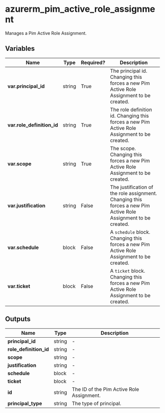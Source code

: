# azurerm_pim_active_role_assignment

Manages a Pim Active Role Assignment.

## Variables

| Name | Type | Required? |  Description |
| ---- | ---- | --------- |  ----------- |
| **var.principal_id** | string | True | The principal id. Changing this forces a new Pim Active Role Assignment to be created. | 
| **var.role_definition_id** | string | True | The role definition id. Changing this forces a new Pim Active Role Assignment to be created. | 
| **var.scope** | string | True | The scope. Changing this forces a new Pim Active Role Assignment to be created. | 
| **var.justification** | string | False | The justification of the role assignment. Changing this forces a new Pim Active Role Assignment to be created. | 
| **var.schedule** | block | False | A `schedule` block. Changing this forces a new Pim Active Role Assignment to be created. | 
| **var.ticket** | block | False | A `ticket` block. Changing this forces a new Pim Active Role Assignment to be created. | 



## Outputs

| Name | Type | Description |
| ---- | ---- | --------- | 
| **principal_id** | string  | - | 
| **role_definition_id** | string  | - | 
| **scope** | string  | - | 
| **justification** | string  | - | 
| **schedule** | block  | - | 
| **ticket** | block  | - | 
| **id** | string  | The ID of the Pim Active Role Assignment. | 
| **principal_type** | string  | The type of principal. | 